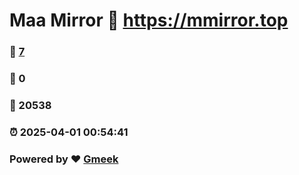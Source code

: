 # Maa Mirror :link: https://mmirror.top 
### :page_facing_up: [7](https://mmirror.top/tag.html) 
### :speech_balloon: 0 
### :hibiscus: 20538 
### :alarm_clock: 2025-04-01 00:54:41 
### Powered by :heart: [Gmeek](https://github.com/Meekdai/Gmeek)
